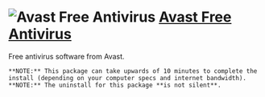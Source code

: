 # ![Avast Free Antivirus](https://cdn.rawgit.com/pauby/ChocoPackages/6cf2f9f5/icons/avastfreeantivirus.png "Avast Free Antivirus") [Avast Free Antivirus](https://chocolatey.org/packages/avastfreeantivirus)

Free antivirus software from Avast.

    **NOTE:** This package can take upwards of 10 minutes to complete the install (depending on your computer specs and internet bandwidth).
    **NOTE:** The uninstall for this package **is not silent**.